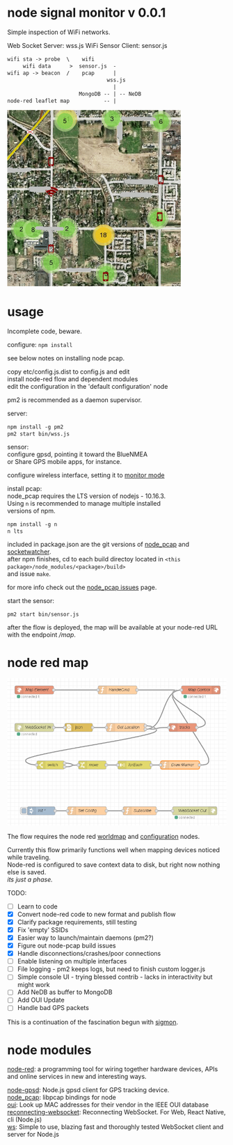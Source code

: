 # node signal monitor v 0.0.1

Simple inspection of WiFi networks.

Web Socket Server: wss.js
WiFi Sensor Client: sensor.js


```text
wifi sta -> probe  \    wifi
     wifi data      >  sensor.js  -
wifi ap -> beacon  /    pcap      |
                                wss.js
                                  |
                       MongoDB -- | -- NeDB
node-red leaflet map           -- |
```

![wifi map](doc/wifimap.png)

# usage

Incomplete code, beware.

configure: `npm install`

see below notes on installing node pcap.

copy etc/config.js.dist to config.js and edit  
install node-red flow and dependent modules  
edit the configuration in the 'default configuration' node  

pm2 is recommended as a daemon supervisor.  

server:

```text
npm install -g pm2
pm2 start bin/wss.js
```

sensor:  
configure gpsd, pointing it toward the BlueNMEA  
or Share GPS mobile apps, for instance.  

configure wireless interface, setting it to [monitor mode](https://wiki.wireshark.org/CaptureSetup/WLAN#Turning_on_monitor_mode)


install pcap:  
node_pcap requires the LTS version of nodejs - 10.16.3.  
Using `n` is recommended to manage multiple installed  
versions of npm.  

```text
npm install -g n
n lts
```

included in package.json are the git versions of [node_pcap](https://github.com/node-pcap/node_pcap) and [socketwatcher](https://github.com/bytzdev/node-socketwatcher).  
after npm finishes, cd to each build directoy located in `<this package>/node_modules/<package>/build>`  
and issue `make`.  

for more info check out the [node_pcap issues](https://github.com/node-pcap/node_pcap/issues) page.  

start the sensor:

```text
pm2 start bin/sensor.js
```

after the flow is deployed, the map will be available at your node-red URL with the endpoint */map*.  


# node red map

![wifi map](doc/sigmonmap-flow.png)

The flow requires the node red [worldmap](https://www.npmjs.com/package/node-red-contrib-web-worldmap)
and [configuration](https://www.npmjs.com/package/node-red-contrib-config) nodes.  

Currently this flow primarily functions well when mapping devices noticed while traveling.  
Node-red is configured to save context data to disk, but right now nothing else is saved.  
_its just a phase._  



TODO:
- [ ] Learn to code
- [x] Convert node-red code to new format and publish flow
- [x] Clarify package requirements, still testing
- [x] Fix 'empty' SSIDs
- [x] Easier way to launch/maintain daemons (pm2?)
- [x] Figure out node-pcap build issues
- [x] Handle disconnections/crashes/poor connections
- [ ] Enable listening on multiple interfaces
- [ ] File logging - pm2 keeps logs, but need to finish custom logger.js
- [ ] Simple console UI - trying blessed contrib - lacks in interactivity but might work
- [ ] Add NeDB as buffer to MongoDB
- [ ] Add OUI Update
- [ ] Handle bad GPS packets

This is a continuation of the fascination begun with [sigmon](https://github.com/terbo/sigmon).


# node modules
[node-red](https://github.com/node-red/node-red): a programming tool for wiring together hardware devices, APIs and online services in new and interesting ways. 

[node-gpsd](https://github.com/eelcocramer/node-gpsd): Node.js gpsd client for GPS tracking device.  
[node_pcap](https://github.com/node-pcap/node_pcap): libpcap bindings for node  
[oui](https://github.com/silverwind/oui): Look up MAC addresses for their vendor in the IEEE OUI database  
[reconnecting-websocket](https://github.com/pladaria/reconnecting-websocket): Reconnecting WebSocket. For Web, React Native, cli (Node.js)  
[ws](https://github.com/websockets/ws): Simple to use, blazing fast and thoroughly tested WebSocket client and server for Node.js  


